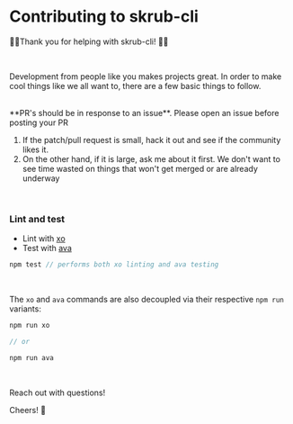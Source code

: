 # Contributing to skrub-cli

:metal::tada:Thank you for helping with skrub-cli! :tada::metal:

<br>

Development from people like you makes projects great. In order to make cool things like we all want to, there are a few basic things to follow.

<br>
**PR's should be in response to an issue**. Please open an issue before posting your PR

1. If the patch/pull request is small, hack it out and see if the community likes it.
2. On the other hand, if it is large, ask me about it first. We don't want to see time wasted on things that won't get merged or are already underway

<br>

### Lint and test
* Lint with [xo](https://github.com/sindresorhus/xo)
* Test with [ava](https://github.com/sindresorhus/ava)

```js
npm test // performs both xo linting and ava testing
```

<br>

The `xo` and `ava` commands are also decoupled via their respective `npm run` variants:
```js
npm run xo

// or

npm run ava
```

<br>

Reach out with questions!

Cheers! :beers:
